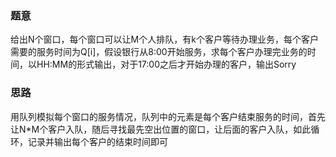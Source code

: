 ### 题意
给出N个窗口，每个窗口可以让M个人排队，有k个客户等待办理业务，每个客户需要的服务时间为Q[i]，假设银行从8:00开始服务，求每个客户办理完业务的时间，以HH:MM的形式输出，对于17:00之后才开始办理的客户，输出Sorry

### 思路
用队列模拟每个窗口的服务情况，队列中的元素是每个客户结束服务的时间，首先让N*M个客户入队，随后寻找最先空出位置的窗口，让后面的客户入队，如此循环，记录并输出每个客户的结束时间即可